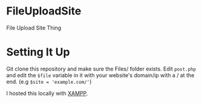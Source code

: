 # FileUploadSite
File Upload Site Thing

# Setting It Up
Git clone this repository and make sure the Files/ folder exists.
Edit ``post.php`` and edit the ``$file`` variable in it with your website's domain/ip with a / at the end. (e.g ``$site = 'example.com/'``)

I hosted this locally with [XAMPP](https://www.apachefriends.org/download.html).
